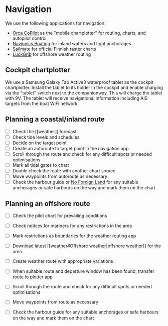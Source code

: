 # Navigation

We use the following applications for navigation:

* [Orca CoPilot](https://getorca.com) as the "mobile chartplotter" for routing, charts, and autopilot control
* [Navionics Boating](https://www.navionics.com/fin/apps/navionics-boating) for inland waters and tight anchorages
* [Sailmate](https://www.sailmate.com) for official Finnish raster charts
* [LuckGrib](https://luckgrib.com) for offshore weather routing

## Cockpit chartplotter
We use a Samsung Galaxy Tab Active3 waterproof tablet as the cockpit chartplotter.
Install the tablet to its holder in the cockpit and enable charging via the "tablet" switch next to the companionway. This will charge the tablet with 9V.
The tablet will receive navigational information including AIS targets from the boat WiFi network.

## Planning a coastal/inland route

- [ ] Check the [[weather]] forecast
- [ ] Check tide levels and schedules
- [ ] Decide on the target point
- [ ] Create an autoroute to target point in the navigation app
- [ ] Scroll through the route and check for any difficult spots or needed optimisations
- [ ] Mark all tidal gates to chart
- [ ] Double check the route with another chart source
- [ ] Move waypoints from autoroute as necessary
- [ ] Check the harbour guide or [No Foreign Land](https://www.noforeignland.com/) for any suitable anchorages or safe harbours on the way and mark them on the chart

## Planning an offshore route

- [ ] Check the pilot chart for prevailing conditions
- [ ] Check notices for mariners for any restrictions in the area
- [ ] Mark restrictions as boundaries for the weather routing app
- [ ] Download latest [[weather#Offshore weather|offshore weather]] for the area
- [ ] Create weather route with appropriate variations
- [ ] When suitable route and departure window has been found, transfer route to plotter app
- [ ] Scroll through the route and check for any difficult spots or needed optimisations
- [ ] Move waypoints from route as necessary
- [ ] Check the harbour guide for any suitable anchorages or safe harbours on the way and mark them on the chart

